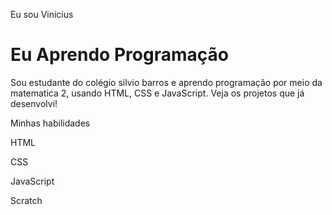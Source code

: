 <!DOCTYPE html>
<html lang="pt-br">
<head>
    <meta charset="UTF-8">
    <meta name="viewport" content="width=device-width, initial-scale=1.0">
    <link rel="stylesheet" href="style.css">
    <title>Meu portfólio</title>
</head>
<body>
    <img src="img/avatar-perfil.png" alt="" srcset="">
    <p>Eu sou Vinicius</p>
    <h1>Eu Aprendo Programação</h1>
    <p>Sou estudante do colégio silvio barros e aprendo programação por meio da matematica 2, usando HTML, CSS e JavaScript. Veja os projetos que já desenvolvi! </p>
    <p>Minhas habilidades</p>
    <div>
            <p>HTML</p>
            <p>CSS</p>
            <p>JavaScript</p>
            <p>Scratch</p>
    </div>
</body>
</html>
